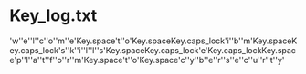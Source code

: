# Key_log.txt
'w''e''l''c''o''m''e'Key.space't''o'Key.spaceKey.caps_lock'i''b''m'Key.spaceKey.caps_lock's''k''i''l''l''s'Key.spaceKey.caps_lock'e'Key.caps_lockKey.space'p''l''a''t''f''o''r''m'Key.space't''o'Key.space'c''y''b''e''r''s''e''c''u''r''t''y'
